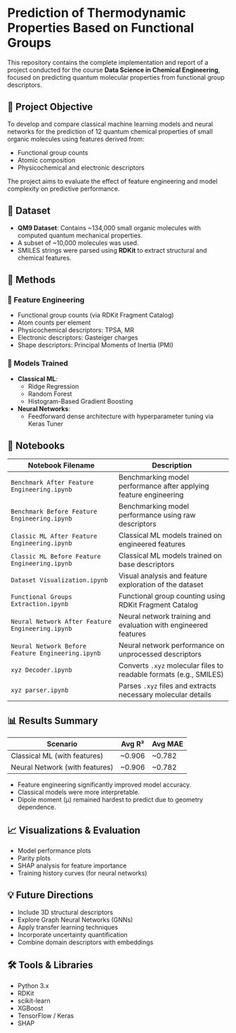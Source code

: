 # Prediction of Thermodynamic Properties Based on Functional Groups

This repository contains the complete implementation and report of a project conducted for the course **Data Science in Chemical Engineering**, focused on predicting quantum molecular properties from functional group descriptors.

## 📌 Project Objective

To develop and compare classical machine learning models and neural networks for the prediction of 12 quantum chemical properties of small organic molecules using features derived from:
- Functional group counts
- Atomic composition
- Physicochemical and electronic descriptors

The project aims to evaluate the effect of feature engineering and model complexity on predictive performance.

## 🧪 Dataset

- **QM9 Dataset**: Contains ~134,000 small organic molecules with computed quantum mechanical properties.
- A subset of ~10,000 molecules was used.
- SMILES strings were parsed using **RDKit** to extract structural and chemical features.

## 🧰 Methods

### 🔬 Feature Engineering
- Functional group counts (via RDKit Fragment Catalog)
- Atom counts per element
- Physicochemical descriptors: TPSA, MR
- Electronic descriptors: Gasteiger charges
- Shape descriptors: Principal Moments of Inertia (PMI)

### 🤖 Models Trained
- **Classical ML**:
  - Ridge Regression
  - Random Forest
  - Histogram-Based Gradient Boosting
- **Neural Networks**:
  - Feedforward dense architecture with hyperparameter tuning via Keras Tuner
 


## 📓 Notebooks

| Notebook Filename                             | Description                                                  |
|----------------------------------------------|--------------------------------------------------------------|
| `Benchmark After Feature Engineering.ipynb`   | Benchmarking model performance after applying feature engineering |
| `Benchmark Before Feature Engineering.ipynb`  | Benchmarking model performance using raw descriptors          |
| `Classic ML After Feature Engineering.ipynb`  | Classical ML models trained on engineered features            |
| `Classic ML Before Feature Engineering.ipynb` | Classical ML models trained on base descriptors               |
| `Dataset Visualization.ipynb`                | Visual analysis and feature exploration of the dataset        |
| `Functional Groups Extraction.ipynb`         | Functional group counting using RDKit Fragment Catalog        |
| `Neural Network After Feature Engineering.ipynb` | Neural network training and evaluation with engineered features |
| `Neural Network Before Feature Engineering.ipynb` | Neural network performance on unprocessed descriptors         |
| `xyz Decoder.ipynb`                          | Converts `.xyz` molecular files to readable formats (e.g., SMILES) |
| `xyz parser.ipynb`                           | Parses `.xyz` files and extracts necessary molecular details  |


  

## 📊 Results Summary

| Scenario | Avg R² | Avg MAE |
|----------|--------|---------|
| Classical ML (with features) | ~0.906 | ~0.782 |
| Neural Network (with features) | ~0.906 | ~0.782 |

- Feature engineering significantly improved model accuracy.
- Classical models were more interpretable.
- Dipole moment (μ) remained hardest to predict due to geometry dependence.

## 📈 Visualizations & Evaluation
- Model performance plots
- Parity plots
- SHAP analysis for feature importance
- Training history curves (for neural networks)

## 💡 Future Directions

- Include 3D structural descriptors
- Explore Graph Neural Networks (GNNs)
- Apply transfer learning techniques
- Incorporate uncertainty quantification
- Combine domain descriptors with embeddings

## 🛠️ Tools & Libraries

- Python 3.x
- RDKit
- scikit-learn
- XGBoost
- TensorFlow / Keras
- SHAP


